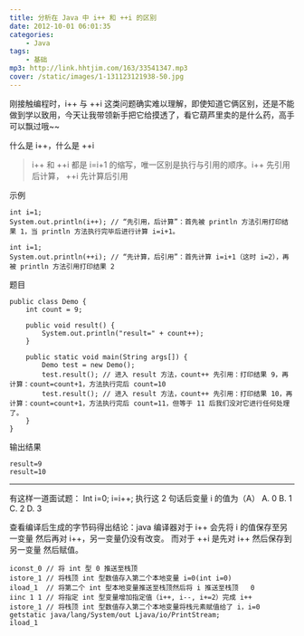 ```yaml
---
title: 分析在 Java 中 i++ 和 ++i 的区别
date: 2012-10-01 06:01:35
categories:
    - Java
tags:
    - 基础
mp3: http://link.hhtjim.com/163/33541347.mp3
cover: /static/images/1-131123121938-50.jpg
---
```

刚接触编程时，i++ 与 ++i 这类问题确实难以理解，即使知道它俩区别，还是不能做到学以致用，今天让我带领新手把它给摸透了，看它葫芦里卖的是什么药，高手可以飘过哦~~

什么是 i++，什么是 ++i
> i++ 和 ++i 都是 i=i+1 的缩写，唯一区别是执行与引用的顺序。i++ 先引用后计算，    ++i 先计算后引用

示例
```
int i=1;
System.out.println(i++); // “先引用，后计算”：首先被 println 方法引用打印结果 1，当 println 方法执行完毕后进行计算 i=i+1。
```
```
int i=1;
System.out.println(++i); // “先计算，后引用”：首先计算 i=i+1（这时 i=2），再被 println 方法引用打印结果 2

```

题目
```
public class Demo {
	int count = 9;

	public void result() {
		System.out.println("result=" + count++);
	}

	public static void main(String args[]) {
		Demo test = new Demo();
		test.result(); // 进入 result 方法，count++ 先引用：打印结果 9，再计算：count=count+1，方法执行完后 count=10
		test.result(); // 进入 result 方法，count++ 先引用：打印结果 10，再计算：count=count+1，方法执行完后 count=11，但等于 11 后我们没对它进行任何处理了。
	}
}
```
输出结果
```
result=9
result=10
```

<hr>
有这样一道面试题：
Int i=0; i=i++; 执行这 2 句话后变量 i 的值为（A）
A. 0 B. 1 C. 2 D. 3

查看编译后生成的字节码得出结论：java 编译器对于 i++ 会先将 i 的值保存至另一变量 然后再对 i++，另一变量仍没有改变。 而对于 ++i 是先对 i++ 然后保存到另一变量 然后赋值。
```
iconst_0 // 将 int 型 0 推送至栈顶
istore_1 // 将栈顶 int 型数值存入第二个本地变量 i=0(int i=0)
iload_1  // 将第二个 int 型本地变量推送至栈顶然后将 i 推送至栈顶   0
iinc 1 1 // 将指定 int 型变量增加指定值（i++, i--, i+=2）完成 i++
istore_1 // 将栈顶 int 型数值存入第二个本地变量将栈元素赋值给了 i，i=0
getstatic java/lang/System/out Ljava/io/PrintStream;
iload_1
```

